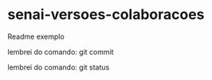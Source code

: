 # senai-versoes-colaboracoes

Readme exemplo


lembrei do comando: git commit

lembrei do comando: git status


